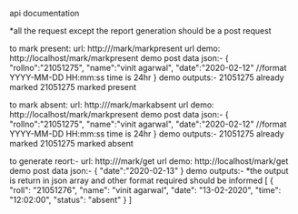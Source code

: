 api documentation

*all the request except the report generation should be a post request



to mark present:
    url: http://<host>/mark/markpresent
    url demo: http://localhost/mark/markpresent
    demo post data json:-
        {
            "rollno":"21051275",
            "name":"vinit agarwal",
            "date":"2020-02-12" //format YYYY-MM-DD HH:mm:ss time is 24hr
        }
    demo outputs:-
        21051275 already marked
        21051275 marked present


to mark absent:
    url: http://<host>/mark/markabsent
    url demo: http://localhost/mark/markpresent
    demo post data json:-
        {
            "rollno":"21051275",
            "name":"vinit agarwal",
            "date":"2020-02-12" //format YYYY-MM-DD HH:mm:ss time is 24hr
        }
    demo outputs:-
        21051275 already marked
        21051275 marked absent


to generate reort:-
    url: http://<host>/mark/get
    url demo: http://localhost/mark/get
    demo post data json:-
        {
            "date":"2020-02-13"
        }
    demo outputs:-
        *the output is return in json array and other format required should be informed
        [
            {
                "roll": "21051276",
                "name": "vinit agarwal",
                "date": "13-02-2020",
                "time": "12:02:00",
                "status": "absent"
            }
        ]

